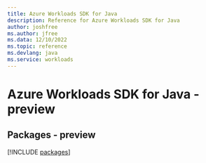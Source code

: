 ```yaml
---
title: Azure Workloads SDK for Java
description: Reference for Azure Workloads SDK for Java
author: joshfree
ms.author: jfree
ms.data: 12/10/2022
ms.topic: reference
ms.devlang: java
ms.service: workloads
---
```

# Azure Workloads SDK for Java - preview
## Packages - preview
[!INCLUDE [packages](workloads-index.md)]